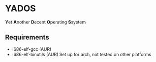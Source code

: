 # YADOS
<b>Y</b>et <b>A</b>nother <b>D</b>ecent <b>O</b>perating <b>S</b>system

## Requirements
 * i686-elf-gcc       (AUR)
 * i686-elf-binutils  (AUR)
Set up for arch, not tested on other platforms
